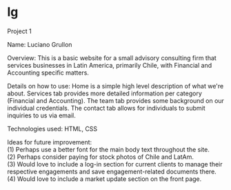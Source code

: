# lg
Project 1

Name: Luciano Grullon  

Overview: This is a basic website for a small advisory consulting firm that services businesses in Latin America, primarily Chile, with Financial and Accounting specific matters.  

Details on how to use: Home is a simple high level description of what we're about. Services tab provides more detailed information per category (Financial and Accounting). The team tab provides some background on our individual credentials. The contact tab allows for individuals to submit inquiries to us via email.  

Technologies used: HTML, CSS  

Ideas for future improvement:  
(1) Perhaps use a better font for the main body text throughout the site.  
(2) Perhaps consider paying for stock photos of Chile and LatAm.   
(3) Would love to include a log-in section for current clients to manage their respective engagements and save engagement-related documents there.  
(4) Would love to include a market update section on the front page.

